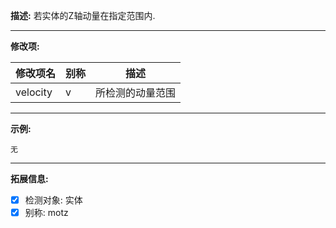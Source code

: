 **描述:** 若实体的Z轴动量在指定范围内.

---

**修改项:**

| 修改项名  | 别称           | 描述                      |
| --------- | -------------- | ------------------------- |
| velocity | v | 所检测的动量范围 |

---

**示例:**

```
无
```

---

**拓展信息:**

- [x] 检测对象: 实体
- [x] 别称: motz